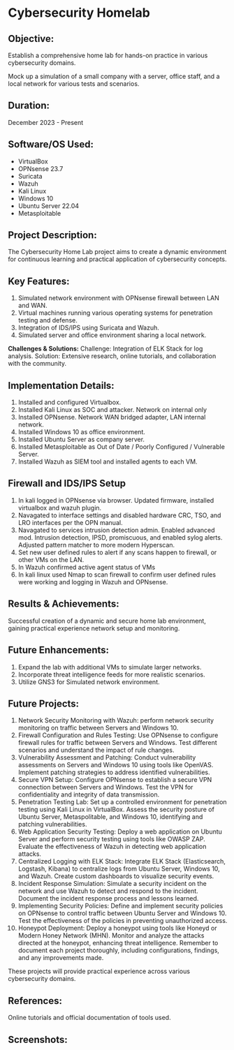 # Cybersecurity Homelab 

## Objective:
Establish a comprehensive home lab for hands-on practice in various cybersecurity domains.

Mock up a simulation of a small company with a server, office staff, and a local network for various tests and scenarios. 

## Duration: 
December 2023 - Present 

                                                 
## Software/OS Used:
- VirtualBox 
- OPNsense 23.7
- Suricata 
- Wazuh
- Kali Linux 
- Windows 10
- Ubuntu Server 22.04
- Metasploitable 
 
## Project Description: 
The Cybersecurity Home Lab project aims to create a dynamic environment for continuous learning and practical application of cybersecurity concepts. 

## Key Features: 
1. Simulated network environment with OPNsense firewall between LAN and WAN. 
2. Virtual machines running various operating systems for penetration testing and defense. 
3. Integration of IDS/IPS using Suricata and Wazuh. 
4. Simulated server and office environment sharing a local network.


**Challenges & Solutions:** Challenge: Integration of ELK Stack for log analysis. Solution: Extensive research, online tutorials, and collaboration with the community. 

## Implementation Details: 
1. Installed and configured Virtualbox.
2. Installed Kali Linux as SOC and attacker. Network on internal only
3. Installed OPNsense. Network WAN bridged adapter, LAN internal network.
4. Installed Windows 10 as office environment.
5. Installed Ubuntu Server as company server.
6. Installed Metasploitable as Out of Date / Poorly Configured / Vulnerable Server.
7. Installed Wazuh as SIEM tool and installed agents to each VM. 

## Firewall and IDS/IPS Setup
1. In kali logged in OPNsense via browser. Updated firmware, installed virtualbox and wazuh plugin.
2. Navagated to interface settings and disabled hardware CRC, TSO, and LRO interfaces per the OPN manual.
3. Navagated to services intrusion detection admin. Enabled advanced mod. Intrusion detection, IPSD, promiscuous, and enabled sylog alerts. Adjusted pattern matcher to more modern Hyperscan.
4. Set new user defined rules to alert if any scans happen to firewall, or other VMs on the LAN.
5. In Wazuh confirmed active agent status of VMs
6. In kali linux used Nmap to scan firewall to confirm user defined rules were working and logging in Wazuh and OPNsense. 


## Results & Achievements:
Successful creation of a dynamic and secure home lab environment, gaining practical experience network setup and monitoring. 


## Future Enhancements:
1. Expand the lab with additional VMs to simulate larger networks. 
2. Incorporate threat intelligence feeds for more realistic scenarios. 
3. Utilize GNS3 for Simulated network environment. 

## Future Projects:
1. Network Security Monitoring with Wazuh: perform network security monitoring on traffic between Servers and Windows 10. 
2. Firewall Configuration and Rules Testing: Use OPNsense to configure firewall rules for traffic between Servers and Windows. Test different scenarios and understand the impact of rule changes. 
3. Vulnerability Assessment and Patching: Conduct vulnerability assessments on Servers and Windows 10 using tools like OpenVAS. Implement patching strategies to address identified vulnerabilities. 
4. Secure VPN Setup: Configure OPNsense to establish a secure VPN connection between Servers and Windows. Test the VPN for confidentiality and integrity of data transmission. 
5. Penetration Testing Lab: Set up a controlled environment for penetration testing using Kali Linux in VirtualBox. Assess the security posture of Ubuntu Server, Metaspolitable, and Windows 10, identifying and patching vulnerabilities. 
6. Web Application Security Testing: Deploy a web application on Ubuntu Server and perform security testing using tools like OWASP ZAP. Evaluate the effectiveness of Wazuh in detecting web application attacks. 
7. Centralized Logging with ELK Stack: Integrate ELK Stack (Elasticsearch, Logstash, Kibana) to centralize logs from Ubuntu Server, Windows 10, and Wazuh. Create custom dashboards to visualize security events. 
8. Incident Response Simulation: Simulate a security incident on the network and use Wazuh to detect and respond to the incident. Document the incident response process and lessons learned. 
9. Implementing Security Policies: Define and implement security policies on OPNsense to control traffic between Ubuntu Server and Windows 10. Test the effectiveness of the policies in preventing unauthorized access. 
10. Honeypot Deployment: Deploy a honeypot using tools like Honeyd or Modern Honey Network (MHN). Monitor and analyze the attacks directed at the honeypot, enhancing threat intelligence. Remember to document each project thoroughly, including configurations, findings, and any improvements made. 

These projects will provide practical experience across various cybersecurity domains.

## References: 
Online tutorials and official documentation of tools used. 

## Screenshots:
